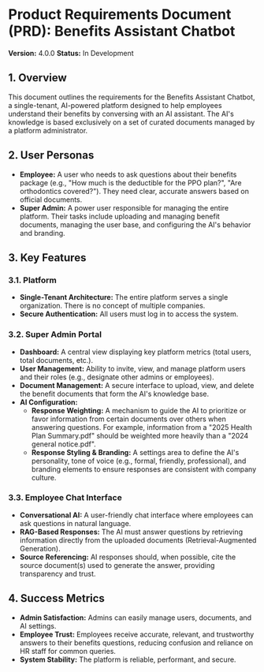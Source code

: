 # Product Requirements Document (PRD): Benefits Assistant Chatbot

**Version:** 4.0.0
**Status:** In Development

## 1. Overview

This document outlines the requirements for the Benefits Assistant Chatbot, a single-tenant, AI-powered platform designed to help employees understand their benefits by conversing with an AI assistant. The AI's knowledge is based exclusively on a set of curated documents managed by a platform administrator.

## 2. User Personas

*   **Employee:** A user who needs to ask questions about their benefits package (e.g., "How much is the deductible for the PPO plan?", "Are orthodontics covered?"). They need clear, accurate answers based on official documents.
*   **Super Admin:** A power user responsible for managing the entire platform. Their tasks include uploading and managing benefit documents, managing the user base, and configuring the AI's behavior and branding.

## 3. Key Features

### 3.1. Platform
- **Single-Tenant Architecture:** The entire platform serves a single organization. There is no concept of multiple companies.
- **Secure Authentication:** All users must log in to access the system.

### 3.2. Super Admin Portal
- **Dashboard:** A central view displaying key platform metrics (total users, total documents, etc.).
- **User Management:** Ability to invite, view, and manage platform users and their roles (e.g., designate other admins or employees).
- **Document Management:** A secure interface to upload, view, and delete the benefit documents that form the AI's knowledge base.
- **AI Configuration:**
    - **Response Weighting:** A mechanism to guide the AI to prioritize or favor information from certain documents over others when answering questions. For example, information from a "2025 Health Plan Summary.pdf" should be weighted more heavily than a "2024 general notice.pdf".
    - **Response Styling & Branding:** A settings area to define the AI's personality, tone of voice (e.g., formal, friendly, professional), and branding elements to ensure responses are consistent with company culture.

### 3.3. Employee Chat Interface
- **Conversational AI:** A user-friendly chat interface where employees can ask questions in natural language.
- **RAG-Based Responses:** The AI must answer questions by retrieving information directly from the uploaded documents (Retrieval-Augmented Generation).
- **Source Referencing:** AI responses should, when possible, cite the source document(s) used to generate the answer, providing transparency and trust.

## 4. Success Metrics

- **Admin Satisfaction:** Admins can easily manage users, documents, and AI settings.
- **Employee Trust:** Employees receive accurate, relevant, and trustworthy answers to their benefits questions, reducing confusion and reliance on HR staff for common queries.
- **System Stability:** The platform is reliable, performant, and secure.
